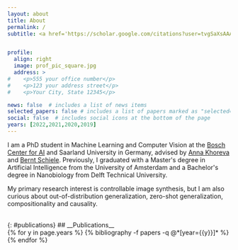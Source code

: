 ```yaml
---
layout: about
title: About
permalink: /
subtitle: <a href='https://scholar.google.com/citations?user=tvgSaXsAAAAJ&hl=en&oi=ao'>Scholar</a> | <a href='https://github.com/edgarschnfld'>GitHub</a> | <a href='https://www.linkedin.com/in/edgar-schoenfeld-4b259412b/'>LinkedIn</a> | <a href='https://twitter.com/schoenfeldedgar'>Twitter</a> | <a href='mailto:edgarschoenfeld@live.de'>Email</a>


profile:
  align: right
  image: prof_pic_square.jpg
  address: >
#    <p>555 your office number</p>
#    <p>123 your address street</p>
#    <p>Your City, State 12345</p>

news: false  # includes a list of news items
selected_papers: false # includes a list of papers marked as "selected={true}"
social: false  # includes social icons at the bottom of the page
years: [2022,2021,2020,2019]
---
```


I am a PhD student in Machine Learning and Computer Vision at the [Bosch Center for AI](https://www.bosch-ai.com/) and Saarland University in Germany, advised by [Anna Khoreva](https://www.bosch-ai.com/research/researcher-pages/t_overviewpage_47.html) and [Bernt Schiele](https://www.mpi-inf.mpg.de/departments/computer-vision-and-machine-learning/people/bernt-schiele). Previously, I graduated with a Master's degree in Artificial Intelligence from the University of Amsterdam and a Bachelor's degree in Nanobiology from Delft Technical University.

My primary research interest is controllable image synthesis, but I am also curious about out-of-distribution generalization, zero-shot generalization, compositionality and causality.


<br />
{: #publications}
## __Publications__
<!-- _pages/publications.md -->
<div class="publications">
  {% for y in page.years %}
    {% bibliography -f papers -q @*[year={{y}}]* %}
  {% endfor %}
</div>
